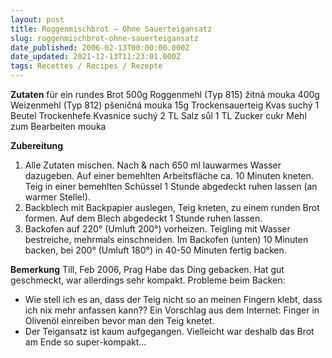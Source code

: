 ```yaml
---
layout: post
title: Roggenmischbrot – Ohne Sauerteigansatz
slug: roggenmischbrot-ohne-sauerteigansatz
date_published: 2006-02-13T00:00:00.000Z
date_updated: 2021-12-13T11:23:01.000Z
tags: Recettes / Recipes / Rezepte
---
```


**Zutaten** für ein rundes Brot
500g	Roggenmehl (Typ 815)	žitná mouka
400g	Weizenmehl (Typ 812)	pšeničná mouka
15g	Trockensauerteig	Kvas suchý
1 Beutel	Trockenhefe	Kvasnice suchý
2 TL	Salz	sůl
1 TL	Zucker	cukr
Mehl zum Bearbeiten	mouka

**Zubereitung**

1. Alle Zutaten mischen. Nach & nach 650 ml lauwarmes Wasser dazugeben. Auf einer bemehlten Arbeitsfläche ca. 10 Minuten kneten. Teig in einer bemehlten Schüssel 1 Stunde abgedeckt ruhen lassen (an warmer Stelle!).
2. Backblech mit Backpapier auslegen, Teig kneten, zu einem runden Brot formen. Auf dem Blech abgedeckt 1 Stunde ruhen lassen.
3. Backofen auf 220° (Umluft 200°) vorheizen. Teigling mit Wasser bestreiche, mehrmals einschneiden. Im Backofen (unten) 10 Minuten backen, bei 200° (Umluft 180°) in 40-50 Minuten fertig backen.

**Bemerkung** Till, Feb 2006, Prag
Habe das Ding gebacken. Hat gut geschmeckt, war allerdings sehr kompakt.
Probleme beim Backen:

- Wie stell ich es an, dass der Teig nicht so an meinen Fingern klebt, dass ich nix mehr anfassen kann?? Ein Vorschlag aus dem Internet: Finger in Olivenöl einreiben bevor man den Teig knetet.
- Der Teigansatz ist kaum aufgegangen. Vielleicht war deshalb das Brot am Ende so super-kompakt…
